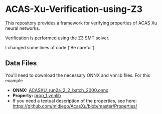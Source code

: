 # ACAS-Xu-Verification-using-Z3
This repository provides a framework for verifying properties of ACAS Xu neural networks.

Verification is performed using the Z3 SMT solver.

I changed some lines of code ('Be careful').

## Data Files

You'll need to download the necessary ONNX and vnnlib files.  For this example

* **ONNX:** [ACASXU_run2a_2_2_batch_2000.onnx](https://github.com/verivital/nnv/blob/master/data/ACASXu/onnx/ACASXU_run2a_2_2_batch_2000.onnx)
* **Property:** [prop_1.vnnlib](https://github.com/verivital/nnv/blob/master/data/ACASXu/vnnlib/prop_1.vnnlib)
* If you need a textual description of the properties, see here: https://github.com/mldiego/AcasXu/blob/master/Properties/
